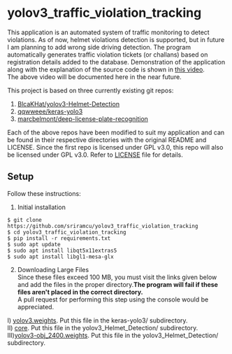 # yolov3_traffic_violation_tracking
This application is an automated system of traffic monitoring to detect violations. As of now, helmet violations detection is supported, but in future I am planning to add wrong side driving detection. The program automatically generates traffic violation tickets (or challans) based on registration details added to the database. Demonstration of the application along with the explanation of the source code is shown in [this video](https://github.com/sriramcu/yolov3_traffic_violation_tracking/blob/master/demo_full.mp4).  
The above video will be documented here in the near future.  
  
This project is based on three currently existing git repos:  
1. [BlcaKHat/yolov3-Helmet-Detection](https://github.com/BlcaKHat/yolov3-Helmet-Detection)
2. [qqwweee/keras-yolo3](https://github.com/qqwweee/keras-yolo3)
3. [marcbelmont/deep-license-plate-recognition](https://github.com/marcbelmont/deep-license-plate-recognition)  

Each of the above repos have been modified to suit my application and can be found in their respective directories with the original README and LICENSE. Since the first repo  is licensed under GPL v3.0, this repo will also be licensed under GPL v3.0. Refer to [LICENSE](https://github.com/sriramcu/yolov3_traffic_violation_tracking/blob/master/LICENSE) file for details.

## Setup
Follow these instructions:  
1. Initial installation  
```console  
$ git clone https://github.com/sriramcu/yolov3_traffic_violation_tracking
$ cd yolov3_traffic_violation_tracking
$ pip install -r requirements.txt
$ sudo apt update 
$ sudo apt install libqt5x11extras5
$ sudo apt install libgl1-mesa-glx
```  
2. Downloading Large Files  
Since these files exceed 100 MB, you must visit the links given below and add the files in the proper directory.**The program will fail if these files aren't placed in the correct directory.**  
A pull request for performing this step using the console would be appreciated.

I)  [yolov3.weights](https://drive.google.com/file/d/16XNa9Zt5GfgeCNW0fl8Hfx9ZaPQ2OEtt/view?usp=sharing). Put this file in the keras-yolo3/ subdirectory.  
II) [core](https://drive.google.com/file/d/17Uu7X9-MI0e0SetrV2ZReHOk1buWPfMH/view?usp=sharing). Put this file in the yolov3_Helmet_Detection/ subdirectory.  
III)[yolov3-obj_2400.weights](https://drive.google.com/file/d/16Pr_4FbOkoktDDE8rZpB8b2bh-GYouJl/view?usp=sharing). Put this file in the yolov3_Helmet_Detection/ subdirectory.  


